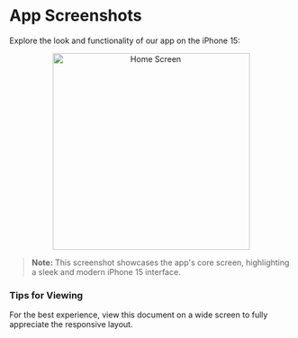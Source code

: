 # App Screenshots

Explore the look and functionality of our app on the iPhone 15:

<div align="center">
    <img src="https://github.com/user-attachments/assets/c7f69ae0-ebf2-4c9e-91d9-596d96062fb9" alt="Home Screen" width="350px">
</div>

> **Note:** This screenshot showcases the app's core screen, highlighting a sleek and modern iPhone 15 interface.

### Tips for Viewing
For the best experience, view this document on a wide screen to fully appreciate the responsive layout.
